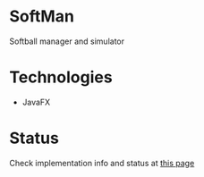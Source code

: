 # SoftMan
 Softball manager and simulator
 
# Technologies
* JavaFX
 
# Status
 
 Check implementation info and status at [this page](/blob/master/DesignDocument.md)
